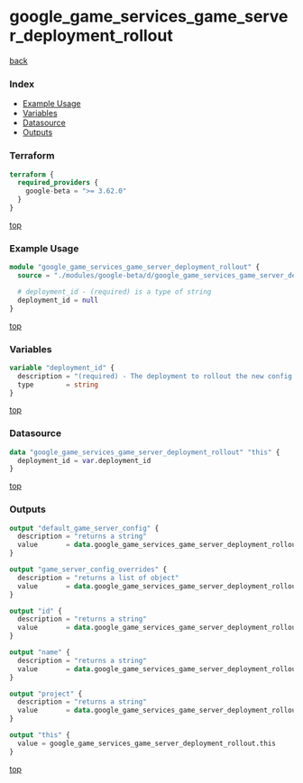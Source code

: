 # google_game_services_game_server_deployment_rollout

[back](../google-beta.md)

### Index

- [Example Usage](#example-usage)
- [Variables](#variables)
- [Datasource](#datasource)
- [Outputs](#outputs)

### Terraform

```terraform
terraform {
  required_providers {
    google-beta = ">= 3.62.0"
  }
}
```

[top](#index)

### Example Usage

```terraform
module "google_game_services_game_server_deployment_rollout" {
  source = "./modules/google-beta/d/google_game_services_game_server_deployment_rollout"

  # deployment_id - (required) is a type of string
  deployment_id = null
}
```

[top](#index)

### Variables

```terraform
variable "deployment_id" {
  description = "(required) - The deployment to rollout the new config to. Only 1 rollout must be associated with each deployment."
  type        = string
}
```

[top](#index)

### Datasource

```terraform
data "google_game_services_game_server_deployment_rollout" "this" {
  deployment_id = var.deployment_id
}
```

[top](#index)

### Outputs

```terraform
output "default_game_server_config" {
  description = "returns a string"
  value       = data.google_game_services_game_server_deployment_rollout.this.default_game_server_config
}

output "game_server_config_overrides" {
  description = "returns a list of object"
  value       = data.google_game_services_game_server_deployment_rollout.this.game_server_config_overrides
}

output "id" {
  description = "returns a string"
  value       = data.google_game_services_game_server_deployment_rollout.this.id
}

output "name" {
  description = "returns a string"
  value       = data.google_game_services_game_server_deployment_rollout.this.name
}

output "project" {
  description = "returns a string"
  value       = data.google_game_services_game_server_deployment_rollout.this.project
}

output "this" {
  value = google_game_services_game_server_deployment_rollout.this
}
```

[top](#index)